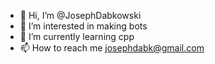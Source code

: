 - 👋 Hi, I’m @JosephDabkowski
- 👀 I’m interested in making bots
- 🌱 I’m currently learning cpp
- 📫 How to reach me josephdabk@gmail.com
